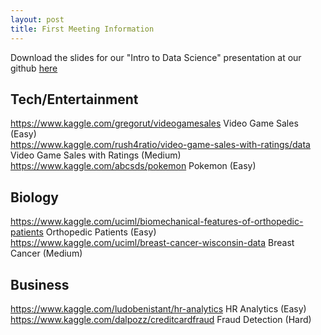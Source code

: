 ```yaml
---
layout: post
title: First Meeting Information
---
```


Download the slides for our "Intro to Data Science" presentation at our github [here](https://github.com/UGRiDUMass/workshops)

## Tech/Entertainment

https://www.kaggle.com/gregorut/videogamesales Video Game Sales (Easy)  
https://www.kaggle.com/rush4ratio/video-game-sales-with-ratings/data Video Game Sales with Ratings (Medium)  
https://www.kaggle.com/abcsds/pokemon Pokemon (Easy)  

## Biology
https://www.kaggle.com/uciml/biomechanical-features-of-orthopedic-patients Orthopedic Patients (Easy)   
https://www.kaggle.com/uciml/breast-cancer-wisconsin-data Breast Cancer (Medium)   

## Business
https://www.kaggle.com/ludobenistant/hr-analytics HR Analytics (Easy)  
https://www.kaggle.com/dalpozz/creditcardfraud Fraud Detection (Hard) 
